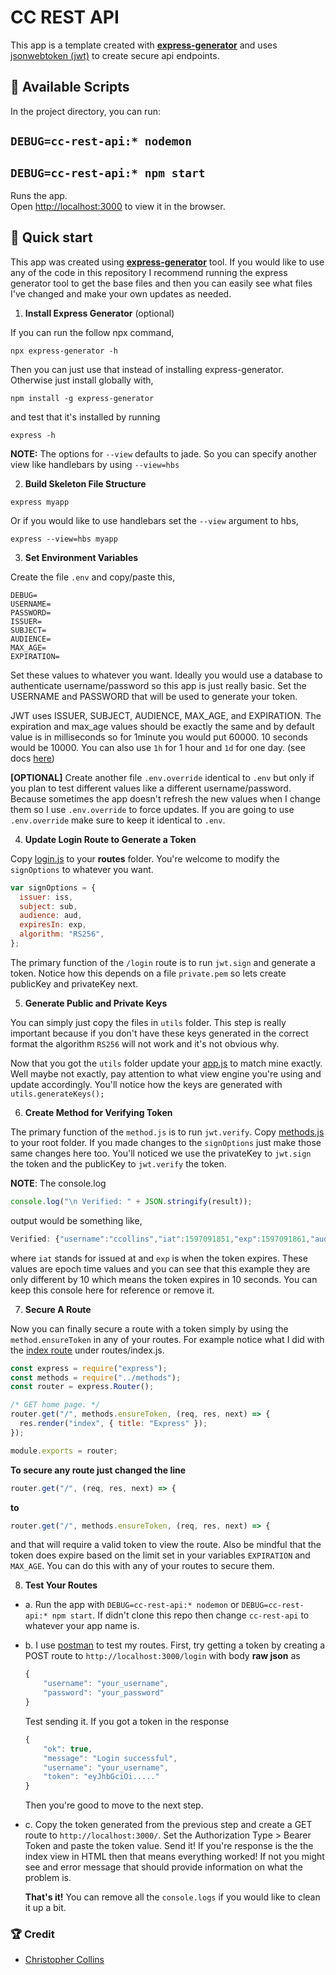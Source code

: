 # CC REST API

This app is a template created with **[express-generator](https://expressjs.com/en/starter/generator.html)** and uses [jsonwebtoken (jwt)](https://www.npmjs.com/package/jsonwebtoken) to create secure api endpoints.

## 💫 Available Scripts

In the project directory, you can run:

## `DEBUG=cc-rest-api:* nodemon`

## `DEBUG=cc-rest-api:* npm start`

Runs the app.<br />
Open [http://localhost:3000](http://localhost:3000) to view it in the browser.

## 🚀 Quick start

This app was created using **[express-generator](https://expressjs.com/en/starter/generator.html)** tool. If you would like to use any of the code in this repository I recommend running the express generator tool to get the base files and then you can easily see what files I've changed and make your own updates as needed.

1. **Install Express Generator** (optional)

If you can run the follow npx command,

```shell
npx express-generator -h
```

Then you can just use that instead of installing express-generator. Otherwise just install globally with,

```shell
npm install -g express-generator
```

and test that it's installed by running

```shell
express -h
```

**NOTE:** The options for `--view` defaults to jade. So you can specify another view like handlebars by using `--view=hbs`

2. **Build Skeleton File Structure**

```shell
express myapp
```

Or if you would like to use handlebars set the `--view` argument to hbs,

```shell
express --view=hbs myapp
```

3. **Set Environment Variables**

Create the file `.env` and copy/paste this,

```shell
DEBUG=
USERNAME=
PASSWORD=
ISSUER=
SUBJECT=
AUDIENCE=
MAX_AGE=
EXPIRATION=
```

Set these values to whatever you want. Ideally you would use a database to authenticate username/password so this app is just really basic. Set the USERNAME and PASSWORD that will be used to generate your token.

JWT uses ISSUER, SUBJECT, AUDIENCE, MAX_AGE, and EXPIRATION. The expiration and max_age values should be exactly the same and by default value is in milliseconds so for 1minute you would put 60000. 10 seconds would be 10000. You can also use `1h` for 1 hour and `1d` for one day. (see docs [here](https://www.npmjs.com/package/jsonwebtoken))

**[OPTIONAL]** Create another file `.env.override` identical to `.env` but only if you plan to test different values like a different username/password. Because sometimes the app doesn't refresh the new values when I change them so I use `.env.override` to force updates. If you are going to use `.env.override` make sure to keep it identical to `.env`.

4. **Update Login Route to Generate a Token**

Copy [login.js](routes/login.js) to your **routes** folder.
You're welcome to modify the `signOptions` to whatever you want.

```javascript
var signOptions = {
  issuer: iss,
  subject: sub,
  audience: aud,
  expiresIn: exp,
  algorithm: "RS256",
};
```

The primary function of the `/login` route is to run `jwt.sign` and generate a token. Notice how this depends on a file `private.pem` so lets create publicKey and privateKey next.

5. **Generate Public and Private Keys**

You can simply just copy the files in `utils` folder. This step is really important because if you don't have these keys generated in the correct format the algorithm `RS256` will not work and it's not obvious why.

Now that you got the `utils` folder update your [app.js](app.js) to match mine exactly. Well maybe not exactly, pay attention to what view engine you're using and update accordingly. You'll notice how the keys are generated with `utils.generateKeys();`

6. **Create Method for Verifying Token**

The primary function of the `method.js` is to run `jwt.verify`. Copy [methods.js](methods.js) to your root folder. If you made changes to the `signOptions` just make those same changes here too. You'll noticed we use the privateKey to `jwt.sign` the token and the publicKey to `jwt.verify` the token.

**NOTE**: The console.log

```javascript
console.log("\n Verified: " + JSON.stringify(result));
```

output would be something like,

```javascript
Verified: {"username":"ccollins","iat":1597091851,"exp":1597091861,"aud":"https://ccollins.io","iss":"christopher","sub":"chris@ccollins.io"}
```

where `iat` stands for issued at and `exp` is when the token expires. These values are epoch time values and you can see that this example they are only different by 10 which means the token expires in 10 seconds. You can keep this console here for reference or remove it.

7. **Secure A Route**

Now you can finally secure a route with a token simply by using the `method.ensureToken` in any of your routes. For example notice what I did with the [index route](routes/index.js) under routes/index.js.

```javascript
const express = require("express");
const methods = require("../methods");
const router = express.Router();

/* GET home page. */
router.get("/", methods.ensureToken, (req, res, next) => {
  res.render("index", { title: "Express" });
});

module.exports = router;
```

**To secure any route just changed the line**

```javascript
router.get("/", (req, res, next) => {
```

**to**

```javascript
router.get("/", methods.ensureToken, (req, res, next) => {
```

and that will require a valid token to view the route. Also be mindful that the token does expire based on the limit set in your variables `EXPIRATION` and `MAX_AGE`. You can do this with any of your routes to secure them.

8. **Test Your Routes**

- a. Run the app with `DEBUG=cc-rest-api:* nodemon` or `DEBUG=cc-rest-api:* npm start`. If didn't clone this repo then change `cc-rest-api` to whatever your app name is.

- b. I use [postman](https://www.postman.com) to test my routes. First, try getting a token by creating a POST route to `http://localhost:3000/login` with body **raw json** as

  ```javascript
  {
      "username": "your_username",
      "password": "your_password"
  }
  ```

  Test sending it. If you got a token in the response

  ```javascript
  {
      "ok": true,
      "message": "Login successful",
      "username": "your_username",
      "token": "eyJhbGciOi....."
  }
  ```

  Then you're good to move to the next step.

- c. Copy the token generated from the previous step and create a GET route to `http://localhost:3000/`. Set the Authorization Type > Bearer Token and paste the token value. Send it! If you're response is the the index view in HTML then that means everything worked! If not you might see and error message that should provide information on what the problem is.

  **That's it!** You can remove all the `console.logs` if you would like to clean it up a bit.

### 🏆 Credit

- [Christopher Collins](https://ccollins.io)
